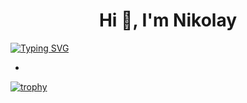 <h1 align="center">Hi 👋, I'm Nikolay</h1>


[![Typing SVG](https://readme-typing-svg.herokuapp.com?color=%2336BCF7&lines=Frontend+developer)](https://git.io/typing-svg)


*

[![trophy](https://github-profile-trophy.vercel.app/?username=matyha345)](https://github.com/matyha345/github-profile-trophy)
<!--
**matyha345/matyha345** is a ✨ _special_ ✨ repository because its `README.md` (this file) appears on your GitHub profile.

Here are some ideas to get you started:

- 🔭 I’m currently working on ...
- 🌱 I’m currently learning ...
- 👯 I’m looking to collaborate on ...
- 🤔 I’m looking for help with ...
- 💬 Ask me about ...
- 📫 How to reach me: ...
- 😄 Pronouns: ...
- ⚡ Fun fact: ...
-->
